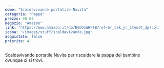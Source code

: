 ```yaml
---
nome: "Scaldavivande portatile Nuvita"
categoria: "Pappa"
prezzo: 90.08
negozio: "Amazon"
link: "https://www.amazon.it/dp/B0DQ5WHFTB/ref=br_dsk_yr_itemdt_dp?colid=3QGQUT8WCNDK0&coliid=ILGCSCXL5OY5J"
icona: "/images/stuff/scaldavivande.jpg"
acquistato: false
priorita: 4
---
```


Scaldavivande portatile Nuvita per riscaldare la pappa del bambino ovunque ci si trovi.
